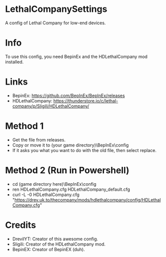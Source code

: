 # LethalCompanySettings
A config of Lethal Company for low-end devices.

# Info
To use this config, you need BepinEx and the HDLethalCompany mod installed.

# Links
- BepinEx: https://github.com/BepInEx/BepInEx/releases
- HDLethalCompany: https://thunderstore.io/c/lethal-company/p/Sligili/HDLethalCompany/

# Method 1
- Get the file from releases.
- Copy or move it to (your game directory)\BepInEx\config
- If it asks you what you want to do with the old file, then select replace.

# Method 2 (Run in Powershell)
- cd (game directory here)\BepInEx\config
- ren HDLethalCompany.cfg HDLethalCompany_default.cfg
- curl -L -0 HDLethalCompany.cfg "https://drev.uk.to/thecompany/mods/hdlethalcompany/config/HDLethalCompany.cfg"

# Credits
- DrevilYT: Creator of this awesome config.
- Sligili: Creator of the HDLethalCompany mod.
- BepinEX: Creator of BepinEX (duh).
